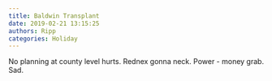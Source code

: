 ```yaml
---
title: Baldwin Transplant
date: 2019-02-21 13:15:25
authors: Ripp
categories: Holiday
---
```


 No planning at county level hurts. Rednex gonna neck. Power - money grab.
Sad.